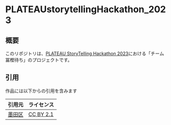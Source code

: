 # PLATEAUstorytellingHackathon_2023

## 概要

このリポジトリは、[PLATEAU StoryTelling Hackathon 2023](https://github.com/furuhashilab/plateauhackathon2023)における「チーム冨樫待ち」のプロジェクトです。

## 引用

作品には以下からの引用を含みます

| 引用元 | ライセンス |
| ---- | ---- |
| [墨田区](https://www.city.sumida.lg.jp/kuseijoho/sumida_info/opendata/opendata_ichiran/photo/index.html) | [CC BY 2.1](https://creativecommons.org/licenses/by/2.1/jp/) |
